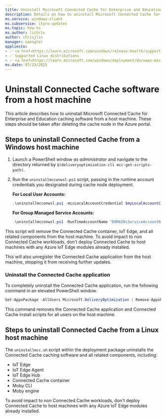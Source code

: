 ```yaml
---
title: Uninstall Microsoft Connected Cache for Enterprise and Education cache nodes
description: Details on how to uninstall Microsoft Connected Cache for Enterprise and Education from a host machine.
ms.service: windows-client
ms.subservice: itpro-updates
ms.topic: how-to
ms.author: lichris
author: chrisjlin
manager: naengler
appliesto: 
- ✅ <a href=https://learn.microsoft.com/windows/release-health/supported-versions-windows-client target=_blank>Windows 11</a>
- ✅ Supported Linux distributions
- ✅ <a href=https://learn.microsoft.com/windows/deployment/do/waas-microsoft-connected-cache target=_blank>Microsoft Connected Cache for Enterprise and Education</a> 
ms.date: 07/23/2025
---
```


# Uninstall Connected Cache software from a host machine

This article describes how to uninstall Microsoft Connected Cache for Enterprise and Education caching software from a host machine. These steps should be taken after deleting the cache node in the Azure portal.

## Steps to uninstall Connected Cache from a Windows host machine

1. Launch a PowerShell window *as administrator* and navigate to the directory returned by `$(deliveryoptimization-cli mcc-get-scripts-path)`.
1. Run the `uninstallmcconwsl.ps1` script, passing in the runtime account credentials you designated during cache node deployment.

    **For Local User Accounts:**

   ```powershell
   .\uninstallmcconwsl.ps1 -mccLocalAccountCredential $myLocalAccountCredential
   ```

    **For Group Managed Service Accounts:**

   ```powershell
   .\uninstallmcconwsl.ps1 -RunTimeAccountName "DOMAIN\ServiceAccountName$"
   ```

This script will remove the Connected Cache container, IoT Edge, and all related components from the host machine. To avoid impact to non Connected Cache workloads, don't deploy Connected Cache to host machines with any Azure IoT Edge modules already installed.

This will also unregister the Connected Cache application from the host machine, stopping it from receiving further updates.

### Uninstall the Connected Cache application

To completely uninstall the Connected Cache application, run the following command in an elevated PowerShell window.

```powershell
Get-AppxPackage -AllUsers Microsoft.DeliveryOptimization | Remove-AppxPackage -AllUsers
```

This command removes the Connected Cache application and Connected Cache install scripts for all users on the host machine.

## Steps to uninstall Connected Cache from a Linux host machine

The `uninstallmcc.sh` script within the deployment package uninstalls the Connected Cache caching software and all related components, including:

- IoT Edge
- IoT Edge Agent
- IoT Edge Hub
- Connected Cache container
- Moby CLI
- Moby engine

To avoid impact to non Connected Cache workloads, don't deploy Connected Cache to host machines with any Azure IoT Edge modules already installed.
